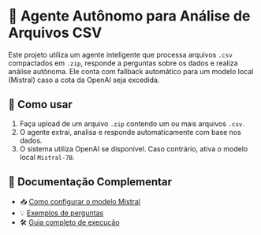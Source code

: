 # 🤖 Agente Autônomo para Análise de Arquivos CSV

Este projeto utiliza um agente inteligente que processa arquivos `.csv` compactados em `.zip`, responde a perguntas sobre os dados e realiza análise autônoma. Ele conta com fallback automático para um modelo local (Mistral) caso a cota da OpenAI seja excedida.

## 🚀 Como usar

1. Faça upload de um arquivo `.zip` contendo um ou mais arquivos `.csv`.
2. O agente extrai, analisa e responde automaticamente com base nos dados.
3. O sistema utiliza OpenAI se disponível. Caso contrário, ativa o modelo local `Mistral-7B`.

## 🔗 Documentação Complementar

- 📥 [Como configurar o modelo Mistral](docs/instalacao_modelo.md)
- 💡 [Exemplos de perguntas](docs/perguntas_exemplo.md)
- 🛠️ [Guia completo de execução](docs/Guia_Execucao_Agente_CSV)
